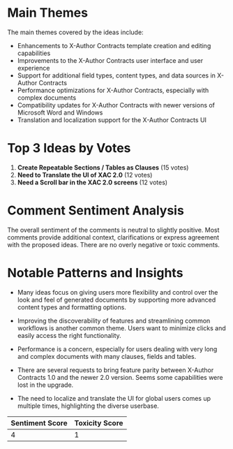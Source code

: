 # Main Themes

The main themes covered by the ideas include:

- Enhancements to X-Author Contracts template creation and editing capabilities
- Improvements to the X-Author Contracts user interface and user experience
- Support for additional field types, content types, and data sources in X-Author Contracts
- Performance optimizations for X-Author Contracts, especially with complex documents
- Compatibility updates for X-Author Contracts with newer versions of Microsoft Word and Windows
- Translation and localization support for the X-Author Contracts UI

# Top 3 Ideas by Votes

1. **Create Repeatable Sections / Tables as Clauses** (15 votes)
2. **Need to Translate the UI of XAC 2.0** (12 votes) 
3. **Need a Scroll bar in the XAC 2.0 screens** (12 votes)

# Comment Sentiment Analysis

The overall sentiment of the comments is neutral to slightly positive. Most comments provide additional context, clarifications or express agreement with the proposed ideas. There are no overly negative or toxic comments.

# Notable Patterns and Insights

- Many ideas focus on giving users more flexibility and control over the look and feel of generated documents by supporting more advanced content types and formatting options.

- Improving the discoverability of features and streamlining common workflows is another common theme. Users want to minimize clicks and easily access the right functionality.

- Performance is a concern, especially for users dealing with very long and complex documents with many clauses, fields and tables.

- There are several requests to bring feature parity between X-Author Contracts 1.0 and the newer 2.0 version. Seems some capabilities were lost in the upgrade.

- The need to localize and translate the UI for global users comes up multiple times, highlighting the diverse userbase.

| Sentiment Score | Toxicity Score |
|-----------------|----------------|
| 4               | 1              |